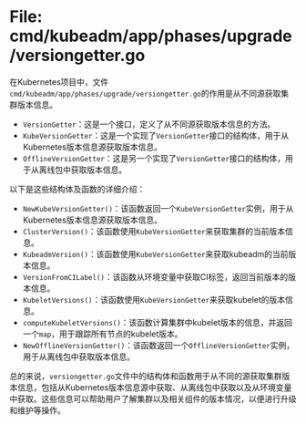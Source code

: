 # File: cmd/kubeadm/app/phases/upgrade/versiongetter.go

在Kubernetes项目中，文件`cmd/kubeadm/app/phases/upgrade/versiongetter.go`的作用是从不同源获取集群版本信息。

- `VersionGetter`：这是一个接口，定义了从不同源获取版本信息的方法。
- `KubeVersionGetter`：这是一个实现了`VersionGetter`接口的结构体，用于从Kubernetes版本信息源获取版本信息。
- `OfflineVersionGetter`：这是另一个实现了`VersionGetter`接口的结构体，用于从离线包中获取版本信息。

以下是这些结构体及函数的详细介绍：

- `NewKubeVersionGetter()`：该函数返回一个`KubeVersionGetter`实例，用于从Kubernetes版本信息源获取版本信息。
- `ClusterVersion()`：该函数使用`KubeVersionGetter`来获取集群的当前版本信息。
- `KubeadmVersion()`：该函数使用`KubeVersionGetter`来获取kubeadm的当前版本信息。
- `VersionFromCILabel()`：该函数从环境变量中获取CI标签，返回当前版本的版本信息。
- `KubeletVersions()`：该函数使用`KubeVersionGetter`来获取kubelet的版本信息。
- `computeKubeletVersions()`：该函数计算集群中kubelet版本的信息，并返回一个`map`，用于跟踪所有节点的kubelet版本。
- `NewOfflineVersionGetter()`：该函数返回一个`OfflineVersionGetter`实例，用于从离线包中获取版本信息。

总的来说，`versiongetter.go`文件中的结构体和函数用于从不同的源获取集群版本信息，包括从Kubernetes版本信息源中获取、从离线包中获取以及从环境变量中获取。这些信息可以帮助用户了解集群以及相关组件的版本情况，以便进行升级和维护等操作。

